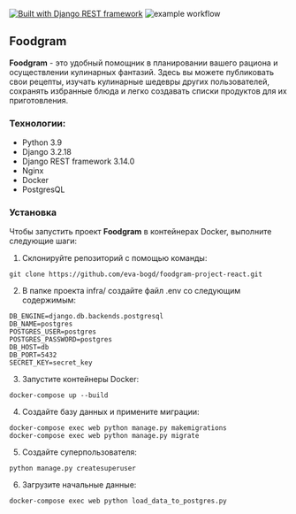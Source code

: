 [![Built with Django REST framework](https://img.shields.io/badge/Built_with-Django_REST_framework-green.svg)](https://www.django-rest-framework.org/)
![example workflow](https://github.com/Eva-48k/yamdb_final/actions/workflows/yamdb_workflow.yml/badge.svg)

## Foodgram

**Foodgram** - это удобный помощник в планировании вашего рациона и осуществлении кулинарных фантазий. Здесь вы можете публиковать свои рецепты, изучать кулинарные шедевры других пользователей, сохранять избранные блюда и легко создавать списки продуктов для их приготовления.

### Технологии:

* Python 3.9
* Django 3.2.18
* Django REST framework 3.14.0
* Nginx
* Docker
* PostgresQL

### Установка

Чтобы запустить проект **Foodgram** в контейнерах Docker, выполните следующие шаги:

1. Склонируйте репозиторий с помощью команды:

```
git clone https://github.com/eva-bogd/foodgram-project-react.git
```

2. В папке проекта infra/ создайте файл .env со следующим содержимым:

```
DB_ENGINE=django.db.backends.postgresql
DB_NAME=postgres
POSTGRES_USER=postgres
POSTGRES_PASSWORD=postgres
DB_HOST=db
DB_PORT=5432
SECRET_KEY=secret_key
```

3. Запустите контейнеры Docker:

```
docker-compose up --build
```

4. Создайте базу данных и примените миграции:

```
docker-compose exec web python manage.py makemigrations
docker-compose exec web python manage.py migrate
```

5. Создайте суперпользователя:

```
python manage.py createsuperuser
```

6. Загрузите начальные данные:

```
docker-compose exec web python load_data_to_postgres.py
```
